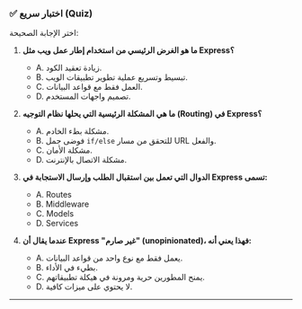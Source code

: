 ### ✅ اختبار سريع (Quiz)
اختر الإجابة الصحيحة:

1.  **ما هو الغرض الرئيسي من استخدام إطار عمل ويب مثل Express؟**
    * A. زيادة تعقيد الكود.
    * B. تبسيط وتسريع عملية تطوير تطبيقات الويب.
    * C. العمل فقط مع قواعد البيانات.
    * D. تصميم واجهات المستخدم.

2.  **ما هي المشكلة الرئيسية التي يحلها نظام التوجيه (Routing) في Express؟**
    * A. مشكلة بطء الخادم.
    * B. فوضى جمل `if/else` للتحقق من مسار URL والفعل.
    * C. مشكلة الأمان.
    * D. مشكلة الاتصال بالإنترنت.

3.  **الدوال التي تعمل بين استقبال الطلب وإرسال الاستجابة في Express تسمى:**
    * A. Routes
    * B. Middleware
    * C. Models
    * D. Services

4.  **عندما يقال أن Express "غير صارم" (unopinionated)، فهذا يعني أنه:**
    * A. يعمل فقط مع نوع واحد من قواعد البيانات.
    * B. بطيء في الأداء.
    * C. يمنح المطورين حرية ومرونة في هيكلة تطبيقاتهم.
    * D. لا يحتوي على ميزات كافية.

---